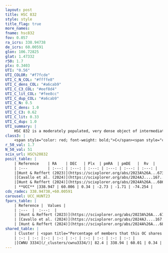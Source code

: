 ```yaml
---
layout: post
title: HSC 832
style: style
title_flag: true
more_names: 
fname: hsc832
fov: 0.057
ra_icrs: 338.94738
de_icrs: 60.00591
glon: 106.72825
glat: 1.47332
r50: 1.7
plx: 0.3403
UTI: "0.56"
UTI_COLOR: "#f7fcde"
UTI_C_N_COL: "#ffffe8"
UTI_C_dens_COL: "#a6cab9"
UTI_C_C3_COL: "#eef8d4"
UTI_C_lit_COL: "#fee8cc"
UTI_C_dup_COL: "#a6cab9"
UTI_C_N: 0.5
UTI_C_dens: 1.0
UTI_C_C3: 0.62
UTI_C_lit: 0.33
UTI_C_dup: 1.0
UTI_summary: |
    HSC 832 is a moderately populated, very dense object of intermediate C3 quality. It was recently reported in the literature. This object shares a large percentage of members with a later reported entry.
class3: |
    <span style="color: red; font-weight: bold;">C</span><span style="color: green; font-weight: bold;">A</span>
r_50_val: 1.7
N_50_val: 51
scix_url: HSC%20832
posit_table: |
    | Reference    | RA    | DEC   | Plx  | pmRA  | pmDE   |  Rv  |
    | :---         | :---: | :---: | :---: | :---: | :---: | :---: |
    |[Hunt & Reffert (2023)](https://scixplorer.org/abs/2023A%26A...673A.114H) | 338.947 | 60.007 | 0.36 | -2.738 | -1.705 | -60.247 |
    |[Cavallo et al. (2024)](https://scixplorer.org/abs/2024AJ....167...12C) | 338.953 | 59.989 | 0.352 | -- | -- | -- |
    |[Hunt & Reffert (2024)](https://scixplorer.org/abs/2024A%26A...686A..42H) | 338.947 | 60.007 | 0.36 | -2.738 | -1.705 | -60.247 |
    | **UCC** |338.947 | 60.006 | 0.34 | -2.73 | -1.71 | -74.254 | 
cds_radec: 338.94738,+60.00591
carousel: UCC_HUNT23
fpars_table: |
    | Reference |  Values |
    | :---  |  :---:  |
    | [Hunt & Reffert (2023)](https://scixplorer.org/abs/2023A%26A...673A.114H) | `AV50=4.399, diffAV50=2.965, MOD50=12.145, logAge50=7.472` |
    | [Cavallo et al. (2024)](https://scixplorer.org/abs/2024AJ....167...12C) | `AV50=4.38, dMod50=13.51, logAge50=7.27, [Fe/H]50=0.23` |
    | [Hunt & Reffert (2024)](https://scixplorer.org/abs/2024A%26A...686A..42H) | `MassJ=496.512` |
shared_table: |
    | Cluster | <span title="Percentage of members that this OC shares with the ones listed">%</span>   | RA   | DEC   | Plx   | pmRA  | pmDE  | Rv | UTI |
    | :-: | :-: |:-: | :-: | :-: | :-: | :-: | :-: | :-: |
    |[CWNU 3334](/_clusters/cwnu3334/)| 82.4 | 338.94 | 60.01 | 0.34 | -2.72 | -1.71 | -65.49 |0.02 |
---
```

